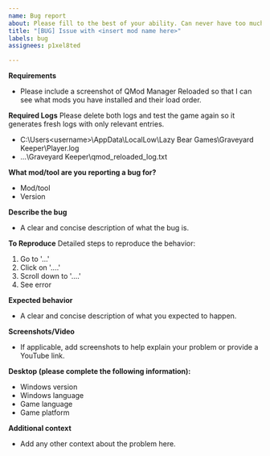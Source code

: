 ```yaml
---
name: Bug report
about: Please fill to the best of your ability. Can never have too much info.
title: "[BUG] Issue with <insert mod name here>"
labels: bug
assignees: p1xel8ted

---
```


**Requirements**
- Please include a screenshot of QMod Manager Reloaded so that I can see what mods you have installed and their load order.

**Required Logs**
Please delete both logs and test the game again so it generates fresh logs with only relevant entries.
- C:\Users\<username>\AppData\LocalLow\Lazy Bear Games\Graveyard Keeper\Player.log
- ...\Graveyard Keeper\qmod_reloaded_log.txt

**What mod/tool are you reporting a bug for?**
- Mod/tool
- Version

**Describe the bug**
- A clear and concise description of what the bug is.

**To Reproduce**
Detailed steps to reproduce the behavior:
1. Go to '...'
2. Click on '....'
3. Scroll down to '....'
4. See error

**Expected behavior**
- A clear and concise description of what you expected to happen.

**Screenshots/Video**
- If applicable, add screenshots to help explain your problem or provide a YouTube link.

**Desktop (please complete the following information):**
- Windows version
- Windows language
- Game language 
- Game platform

**Additional context**
- Add any other context about the problem here.

